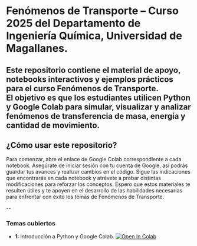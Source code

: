 # Fenómenos de Transporte – Curso 2025 del Departamento de Ingeniería Química, Universidad de Magallanes.

Este repositorio contiene el material de apoyo, notebooks interactivos y ejemplos prácticos para el curso **Fenómenos de Transporte**.  
El objetivo es que los estudiantes utilicen **Python** y **Google Colab** para simular, visualizar y analizar fenómenos de **transferencia de masa, energía y cantidad de movimiento**.
--
## **¿Cómo usar este repositorio?**
Para comenzar, abre el enlace de Google Colab correspondiente a cada notebook. Asegúrate de iniciar sesión con tu cuenta de Google, así podrás guardar tus avances y realizar cambios en el código. Sigue las indicaciones que encontrarás en cada notebook y atrévete a probar distintas modificaciones para reforzar los conceptos.
Espero que estos materiales te resulten útiles y te apoyen en el desarrollo de las habilidades necesarias para enfrentar con éxito los temas de Fenómenos de Transporte. 

--
### Temas cubiertos
- **1:** Introducción a Python y Google Colab. [![Open In Colab](https://colab.research.google.com/assets/colab-badge.svg)](https://colab.research.google.com/github/Danita-Puq/FTR-2025/blob/main/notebooks/ejemplo_fenomenos.ipynb)
